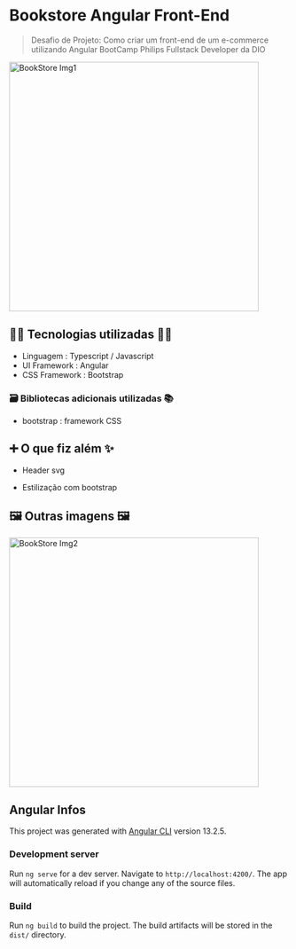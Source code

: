 # Bookstore Angular Front-End

> Desafio de Projeto: Como criar um front-end de um e-commerce utilizando Angular
> BootCamp Philips Fullstack Developer da DIO

<img src="" alt="BookStore Img1" width="450"/>

## 👨‍💻 Tecnologias utilizadas 👩‍💻

- Linguagem : Typescript / Javascript
- UI Framework : Angular
- CSS Framework : Bootstrap

### 🗃️ Bibliotecas adicionais utilizadas 📚

- bootstrap : framework CSS

## ➕ O que fiz além ✨

- Header svg

- Estilização com bootstrap

## 🖼️ Outras imagens 🖼️

<img src="" alt="BookStore Img2" width="450"/>

## Angular Infos

This project was generated with [Angular CLI](https://github.com/angular/angular-cli) version 13.2.5.

### Development server

Run `ng serve` for a dev server. Navigate to `http://localhost:4200/`. The app will automatically reload if you change any of the source files.

### Build

Run `ng build` to build the project. The build artifacts will be stored in the `dist/` directory.
